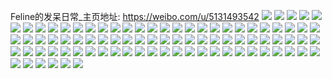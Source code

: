 Feline的发呆日常_主页地址: https://weibo.com/u/5131493542 
![](https://wx4.sinaimg.cn/mw2000/005BhdSSly1h8xb4d0l78j31o0280tyf.jpg) 
![](https://wx4.sinaimg.cn/mw2000/005BhdSSly1h8xb4e5ev2j31o01qyhdt.jpg) 
![](https://wx4.sinaimg.cn/mw2000/005BhdSSly1h8pye8arfej32c02c0kjl.jpg) 
![](https://wx4.sinaimg.cn/mw2000/005BhdSSly1h8gllg7jacj31z41z4e6z.jpg) 
![](https://wx4.sinaimg.cn/mw2000/005BhdSSly1h8gllf9z4gj31z41z4e70.jpg) 
![](https://wx4.sinaimg.cn/mw2000/005BhdSSly1h8glletwzwj31z41z47wh.jpg) 
![](https://wx4.sinaimg.cn/mw2000/005BhdSSly1h8gllforllj31z41z41kx.jpg) 
![](https://wx4.sinaimg.cn/mw2000/005BhdSSly1h8gllrd6dgj30v90v9tg8.jpg) 
![](https://wx4.sinaimg.cn/mw2000/005BhdSSly1h8gllgvs7tj31z41z44qp.jpg) 
![](https://wx4.sinaimg.cn/mw2000/005BhdSSly1h8gls2shtuj31z41z4e81.jpg) 
![](https://wx4.sinaimg.cn/mw2000/005BhdSSly1h8c2ik0wwaj32c0340x6p.jpg) 
![](https://wx4.sinaimg.cn/mw2000/005BhdSSly1h8c2ikmxhuj31hc0u0dod.jpg) 
![](https://wx4.sinaimg.cn/mw2000/005BhdSSly1h81kj1lqhnj33402c0u0y.jpg) 
![](https://wx4.sinaimg.cn/mw2000/005BhdSSly1h81kj084ucj31o01o04qp.jpg) 
![](https://wx4.sinaimg.cn/mw2000/005BhdSSly1h81kj2dr03j31o01o07wh.jpg) 
![](https://wx4.sinaimg.cn/mw2000/005BhdSSly1h7s3q4uxygj30v90v912c.jpg) 
![](https://wx4.sinaimg.cn/mw2000/005BhdSSly1h7nj5vqyopj31fc1w8e81.jpg) 
![](https://wx4.sinaimg.cn/mw2000/005BhdSSly1h7nj5yorsuj31o0280npf.jpg) 
![](https://wx4.sinaimg.cn/mw2000/005BhdSSly1h7nj5upeuej31o02804qq.jpg) 
![](https://wx4.sinaimg.cn/mw2000/005BhdSSly1h7nj5zzpsqj31o0280u0x.jpg) 
![](https://wx4.sinaimg.cn/mw2000/005BhdSSly1h7nj60y2pjj31o023xnpd.jpg) 
![](https://wx4.sinaimg.cn/mw2000/005BhdSSly1h7nj622cvsj31o0280u0x.jpg) 
![](https://wx4.sinaimg.cn/mw2000/005BhdSSly1h7mmev7159j32c02c0qv5.jpg) 
![](https://wx4.sinaimg.cn/mw2000/005BhdSSly1h7mmf01uybj32c02c0x6p.jpg) 
![](https://wx4.sinaimg.cn/mw2000/005BhdSSly1h7mmf3wnvtj31o0280qv5.jpg) 
![](https://wx4.sinaimg.cn/mw2000/005BhdSSly1h7mmf8ejp5j32c02c0hdt.jpg) 
![](https://wx4.sinaimg.cn/mw2000/005BhdSSly1h7mmerrx3gj32c02c07wh.jpg) 
![](https://wx4.sinaimg.cn/mw2000/005BhdSSly1h7mmeo1u3ij31o0280x6p.jpg) 
![](https://wx4.sinaimg.cn/mw2000/005BhdSSly1h7m22j7o4pj30u0140192.jpg) 
![](https://wx4.sinaimg.cn/mw2000/005BhdSSly1h7m22ysbf2j30u01404g0.jpg) 
![](https://wx4.sinaimg.cn/mw2000/005BhdSSly1h7g47ep90yj32c02c0qb6.jpg) 
![](https://wx4.sinaimg.cn/mw2000/005BhdSSly1h7g47g6fwwj31o01o04qp.jpg) 
![](https://wx4.sinaimg.cn/mw2000/005BhdSSly1h7g47dal85j31o01o079o.jpg) 
![](https://wx4.sinaimg.cn/mw2000/005BhdSSly1h7g47iqnfxj31o023ntqe.jpg) 
![](https://wx4.sinaimg.cn/mw2000/005BhdSSly1h7g47k3irlj31o0231hdt.jpg) 
![](https://wx4.sinaimg.cn/mw2000/005BhdSSly1h7g47c3l3mj31o024hwtd.jpg) 
![](https://wx4.sinaimg.cn/mw2000/005BhdSSly1h7fei0b8nej31o026bkjl.jpg) 
![](https://wx4.sinaimg.cn/mw2000/005BhdSSly1h7fei1wqzbj31o01o0tok.jpg) 
![](https://wx4.sinaimg.cn/mw2000/005BhdSSly1h7e0ky6a69j31o01o07wh.jpg) 
![](https://wx4.sinaimg.cn/mw2000/005BhdSSly1h7e0kzp1lyj31o01o0e81.jpg) 
![](https://wx4.sinaimg.cn/mw2000/005BhdSSly1h7d9zdayisj31o0280qv5.jpg) 
![](https://wx4.sinaimg.cn/mw2000/005BhdSSly1h7cmbqmxdij31sc2ds7wh.jpg) 
![](https://wx4.sinaimg.cn/mw2000/005BhdSSly1h7cmbrqj64j31sc2dsb29.jpg) 
![](https://wx4.sinaimg.cn/mw2000/005BhdSSly1h7cmbt3r2jj31sc2dshdt.jpg) 
![](https://wx4.sinaimg.cn/mw2000/005BhdSSly1h7cmbpgkotj31sc2dsu0x.jpg) 
![](https://wx4.sinaimg.cn/mw2000/005BhdSSly1h7bknghgeyj31o0280b29.jpg) 
![](https://wx4.sinaimg.cn/mw2000/005BhdSSly1h7bkn8be4yj32c0340tut.jpg) 
![](https://wx4.sinaimg.cn/mw2000/005BhdSSly1h7bkneru9wj32801o01kx.jpg) 
![](https://wx4.sinaimg.cn/mw2000/005BhdSSly1h7bknaa2o1j31o0280b29.jpg) 
![](https://wx4.sinaimg.cn/mw2000/005BhdSSly1h7bkncrthpj32801o0b2a.jpg) 
![](https://wx4.sinaimg.cn/mw2000/005BhdSSly1h7bkn6f1ygj32801o0kjm.jpg) 
![](https://wx4.sinaimg.cn/mw2000/005BhdSSly1h7atbkq9kmj31o02807wh.jpg) 
![](https://wx4.sinaimg.cn/mw2000/005BhdSSly1h7atbmdehkj31o02807wi.jpg) 
![](https://wx4.sinaimg.cn/mw2000/005BhdSSly1h7atbjgq4qj31o0280hdu.jpg) 
![](https://wx4.sinaimg.cn/mw2000/005BhdSSly1h7atcfq1cdj31o0280u0x.jpg) 
![](https://wx4.sinaimg.cn/mw2000/005BhdSSly1h7atbnsgs3j31o0280hdu.jpg) 
![](https://wx4.sinaimg.cn/mw2000/005BhdSSly1h7atbqme2rj31o0280qv5.jpg) 
![](https://wx4.sinaimg.cn/mw2000/005BhdSSly1h7atbpjiahj31o0280u0y.jpg) 
![](https://wx4.sinaimg.cn/mw2000/005BhdSSly1h7atc8awadj32801o01ky.jpg) 
![](https://wx4.sinaimg.cn/mw2000/005BhdSSly1h7aegr8srwj30u0140h3e.jpg) 
![](https://wx4.sinaimg.cn/mw2000/005BhdSSly1h78jd0oabdj31o0210e81.jpg) 
![](https://wx4.sinaimg.cn/mw2000/005BhdSSly1h78jcux8tnj32c02c0aoi.jpg) 
![](https://wx4.sinaimg.cn/mw2000/005BhdSSly1h78jcwi9tsj32c02c04d0.jpg) 
![](https://wx4.sinaimg.cn/mw2000/005BhdSSly1h78jczn1yij32c02c0149.jpg) 
![](https://wx4.sinaimg.cn/mw2000/005BhdSSly1h78jckaa1hj32c02c0103.jpg) 
![](https://wx4.sinaimg.cn/mw2000/005BhdSSly1h78jcmrainj32c02c0hdt.jpg) 
![](https://wx4.sinaimg.cn/mw2000/005BhdSSly1h77zdxu8xkj30u0140gnx.jpg) 
![](https://wx4.sinaimg.cn/mw2000/005BhdSSly1h77zdxatn8j30u01407eq.jpg) 
![](https://wx4.sinaimg.cn/mw2000/005BhdSSly1h77a0uyaxpj31o0280qv5.jpg) 
![](https://wx4.sinaimg.cn/mw2000/005BhdSSly1h77a0tkizhj32c02c0nam.jpg) 
![](https://wx4.sinaimg.cn/mw2000/005BhdSSly1h77a0x2hbwj32c02c0k8z.jpg) 
![](https://wx4.sinaimg.cn/mw2000/005BhdSSly1h77a0nr978j315o1t4whf.jpg) 
![](https://wx4.sinaimg.cn/mw2000/005BhdSSly1h77a0qcjl7j31o02804qp.jpg) 
![](https://wx4.sinaimg.cn/mw2000/005BhdSSly1h77a0oyrvtj31o01o01kx.jpg) 
![](https://wx4.sinaimg.cn/mw2000/005BhdSSly1h77a0y92nej32c02c0npd.jpg) 
![](https://wx4.sinaimg.cn/mw2000/005BhdSSly1h77a0melhvj32c03401ej.jpg) 
![](https://wx4.sinaimg.cn/mw2000/005BhdSSly1h77a0s1ujyj31o02801ky.jpg) 
![](https://wx4.sinaimg.cn/mw2000/005BhdSSly1h753nxsfhvj31o01o0khu.jpg) 
![](https://wx4.sinaimg.cn/mw2000/005BhdSSly1h70fe6fa8xj31o01o0wk3.jpg) 
![](https://wx4.sinaimg.cn/mw2000/005BhdSSly1h70fe7g5khj31o01o07v7.jpg) 
![](https://wx4.sinaimg.cn/mw2000/005BhdSSly1h70fe87bshj31o01o011a.jpg) 
![](https://wx4.sinaimg.cn/mw2000/005BhdSSly1h70fe8wzmbj31o01o00xj.jpg) 
![](https://wx4.sinaimg.cn/mw2000/005BhdSSly1h70fe9oayrj31o01ywwpr.jpg) 
![](https://wx4.sinaimg.cn/mw2000/005BhdSSly1h70feaohm5j32c02c0e81.jpg) 
![](https://wx4.sinaimg.cn/mw2000/005BhdSSly1h6xsbjaqdfj31z41z4e81.jpg) 
![](https://wx4.sinaimg.cn/mw2000/005BhdSSly1h6xpintwl6j31lt2801kx.jpg) 
